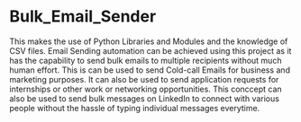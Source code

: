 # Bulk_Email_Sender

This makes the use of Python Libraries and Modules and the knowledge of CSV files. Email Sending automation can be achieved using this project as it has the capability to send bulk emails to multiple recipients without much human effort. 
This is can be used to send Cold-call Emails for business and marketing purposes. It can also be used to send application requests for internships or other work or networking opportunities. 
This conccept can also be used to send bulk messages on LinkedIn to connect with various people without the hassle of typing individual messages everytime.

